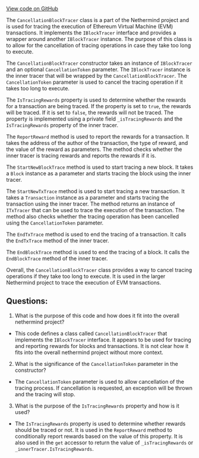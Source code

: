 [View code on GitHub](https://github.com/nethermindeth/nethermind/Nethermind.Evm/Tracing/CancellationBlockTracer.cs)

The `CancellationBlockTracer` class is a part of the Nethermind project and is used for tracing the execution of Ethereum Virtual Machine (EVM) transactions. It implements the `IBlockTracer` interface and provides a wrapper around another `IBlockTracer` instance. The purpose of this class is to allow for the cancellation of tracing operations in case they take too long to execute.

The `CancellationBlockTracer` constructor takes an instance of `IBlockTracer` and an optional `CancellationToken` parameter. The `IBlockTracer` instance is the inner tracer that will be wrapped by the `CancellationBlockTracer`. The `CancellationToken` parameter is used to cancel the tracing operation if it takes too long to execute.

The `IsTracingRewards` property is used to determine whether the rewards for a transaction are being traced. If the property is set to `true`, the rewards will be traced. If it is set to `false`, the rewards will not be traced. The property is implemented using a private field `_isTracingRewards` and the `IsTracingRewards` property of the inner tracer.

The `ReportReward` method is used to report the rewards for a transaction. It takes the address of the author of the transaction, the type of reward, and the value of the reward as parameters. The method checks whether the inner tracer is tracing rewards and reports the rewards if it is.

The `StartNewBlockTrace` method is used to start tracing a new block. It takes a `Block` instance as a parameter and starts tracing the block using the inner tracer.

The `StartNewTxTrace` method is used to start tracing a new transaction. It takes a `Transaction` instance as a parameter and starts tracing the transaction using the inner tracer. The method returns an instance of `ITxTracer` that can be used to trace the execution of the transaction. The method also checks whether the tracing operation has been cancelled using the `CancellationToken` parameter.

The `EndTxTrace` method is used to end the tracing of a transaction. It calls the `EndTxTrace` method of the inner tracer.

The `EndBlockTrace` method is used to end the tracing of a block. It calls the `EndBlockTrace` method of the inner tracer.

Overall, the `CancellationBlockTracer` class provides a way to cancel tracing operations if they take too long to execute. It is used in the larger Nethermind project to trace the execution of EVM transactions.
## Questions: 
 1. What is the purpose of this code and how does it fit into the overall nethermind project?
- This code defines a class called `CancellationBlockTracer` that implements the `IBlockTracer` interface. It appears to be used for tracing and reporting rewards for blocks and transactions. It is not clear how it fits into the overall nethermind project without more context.

2. What is the significance of the `CancellationToken` parameter in the constructor?
- The `CancellationToken` parameter is used to allow cancellation of the tracing process. If cancellation is requested, an exception will be thrown and the tracing will stop.

3. What is the purpose of the `IsTracingRewards` property and how is it used?
- The `IsTracingRewards` property is used to determine whether rewards should be traced or not. It is used in the `ReportReward` method to conditionally report rewards based on the value of this property. It is also used in the `get` accessor to return the value of `_isTracingRewards` or `_innerTracer.IsTracingRewards`.